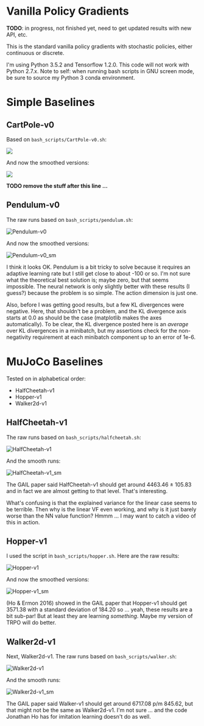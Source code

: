 # Vanilla Policy Gradients

**TODO**: in progress, not finished yet, need to get updated results with new
API, etc.

This is the standard vanilla policy gradients with stochastic policies, either
continuous or discrete. 

I'm using Python 3.5.2 and Tensorflow 1.2.0. This code will not work with Python
2.7.x.  Note to self: when running bash scripts in GNU screen mode, be sure to
source my Python 3 conda environment.

# Simple Baselines

## CartPole-v0

Based on `bash_scripts/CartPole-v0.sh`:

![](figures/CartPole-v0.png?raw=true)

And now the smoothed versions:

![](figures/CartPole-v0_sm.png?raw=true)


**TODO remove the stuff after this line ...**

## Pendulum-v0

The raw runs based on `bash_scripts/pendulum.sh`:

![Pendulum-v0](figures/Pendulum-v0.png?raw=true)

And now the smoothed versions:

![Pendulum-v0_sm](figures/Pendulum-v0_sm.png?raw=true)

I think it looks OK. Pendulum is a bit tricky to solve because it requires an
adaptive learning rate but I still get close to about -100 or so. I'm not sure
what the theoretical best solution is; maybe zero, but that seems impossible.
The neural network is only slightly better with these results (I guess?) because
the problem is so simple. The action dimension is just one.

Also, before I was getting good results, but a few KL divergences were negative.
Here, that shouldn't be a problem, and the KL divergence axis starts at 0.0 as
should be the case (matplotlib makes the axes automatically). To be clear, the
KL divergence posted here is an *average* over KL divergences in a minibatch,
but my assertions check for the non-negativity requirement at each minibatch
component up to an error of 1e-6.

# MuJoCo Baselines

Tested on in alphabetical order:

- HalfCheetah-v1
- Hopper-v1
- Walker2d-v1

## HalfCheetah-v1

The raw runs based on `bash_scripts/halfcheetah.sh`:

![HalfCheetah-v1](figures/HalfCheetah-v1.png?raw=true)

And the smooth runs:

![HalfCheetah-v1_sm](figures/HalfCheetah-v1_sm.png?raw=true)

The GAIL paper said HalfCheetah-v1 should get around 4463.46 ± 105.83 and in
fact we are almost getting to that level. That's interesting.

What's confusing is that the explained variance for the linear case seems to be
terrible. Then why is the linear VF even working, and why is it just barely
worse than the NN value function? Hmmm ... I may want to catch a video of this
in action.

## Hopper-v1

I used the script in `bash_scripts/hopper.sh`. Here are the raw results:

![Hopper-v1](figures/Hopper-v1.png?raw=true)

And now the smoothed versions:

![Hopper-v1_sm](figures/Hopper-v1_sm.png?raw=true)

(Ho & Ermon 2016) showed in the GAIL paper that Hopper-v1 should get 3571.38
with a standard deviation of 184.20 so ... yeah, these results are a bit
sub-par! But at least they are learning *something*. Maybe my version of TRPO
will do better.

## Walker2d-v1

Next, Walker2d-v1. The raw runs based on `bash_scripts/walker.sh`:

![Walker2d-v1](figures/Walker2d-v1.png?raw=true)

And the smooth runs:

![Walker2d-v1_sm](figures/Walker2d-v1_sm.png?raw=true)

The GAIL paper said Walker-v1 should get around 6717.08 p/m 845.62, but that
might not be the same as Walker2d-v1. I'm not sure ... and the code Jonathan Ho
has for imitation learning doesn't do as well.
